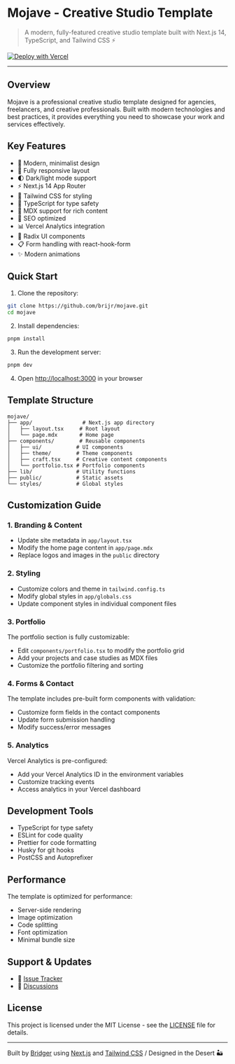# Mojave - Creative Studio Template

> A modern, fully-featured creative studio template built with Next.js 14, TypeScript, and Tailwind CSS ⚡️

[![Deploy with Vercel](https://vercel.com/button)](https://vercel.com/new/clone?repository-url=https%3A%2F%2Fgithub.com%2Fbrijr%2Fmojave)

---

## Overview

Mojave is a professional creative studio template designed for agencies, freelancers, and creative professionals. Built with modern technologies and best practices, it provides everything you need to showcase your work and services effectively.

## Key Features

- 🎨 Modern, minimalist design
- 📱 Fully responsive layout
- 🌓 Dark/light mode support
- ⚡️ Next.js 14 App Router
- 💨 Tailwind CSS for styling
- 🔧 TypeScript for type safety
- 📝 MDX support for rich content
- 🎯 SEO optimized
- 📊 Vercel Analytics integration
- 🧩 Radix UI components
- 📋 Form handling with react-hook-form
- ✨ Modern animations

## Quick Start

1. Clone the repository:

```bash
git clone https://github.com/brijr/mojave.git
cd mojave
```

2. Install dependencies:

```bash
pnpm install
```

3. Run the development server:

```bash
pnpm dev
```

4. Open [http://localhost:3000](http://localhost:3000) in your browser

## Template Structure

```
mojave/
├── app/                # Next.js app directory
│   ├── layout.tsx     # Root layout
│   └── page.mdx       # Home page
├── components/        # Reusable components
│   ├── ui/           # UI components
│   ├── theme/        # Theme components
│   ├── craft.tsx     # Creative content components
│   └── portfolio.tsx # Portfolio components
├── lib/              # Utility functions
├── public/           # Static assets
└── styles/           # Global styles
```

## Customization Guide

### 1. Branding & Content

- Update site metadata in `app/layout.tsx`
- Modify the home page content in `app/page.mdx`
- Replace logos and images in the `public` directory

### 2. Styling

- Customize colors and theme in `tailwind.config.ts`
- Modify global styles in `app/globals.css`
- Update component styles in individual component files

### 3. Portfolio

The portfolio section is fully customizable:

- Edit `components/portfolio.tsx` to modify the portfolio grid
- Add your projects and case studies as MDX files
- Customize the portfolio filtering and sorting

### 4. Forms & Contact

The template includes pre-built form components with validation:

- Customize form fields in the contact components
- Update form submission handling
- Modify success/error messages

### 5. Analytics

Vercel Analytics is pre-configured:

- Add your Vercel Analytics ID in the environment variables
- Customize tracking events
- Access analytics in your Vercel dashboard

## Development Tools

- TypeScript for type safety
- ESLint for code quality
- Prettier for code formatting
- Husky for git hooks
- PostCSS and Autoprefixer

## Performance

The template is optimized for performance:

- Server-side rendering
- Image optimization
- Code splitting
- Font optimization
- Minimal bundle size

## Support & Updates

- 🐛 [Issue Tracker](https://github.com/brijr/mojave/issues)
- 💬 [Discussions](https://github.com/brijr/mojave/discussions)

## License

This project is licensed under the MIT License - see the [LICENSE](LICENSE) file for details.

---

Built by [Bridger](https://bridgertower.com) using [Next.js](https://nextjs.org) and [Tailwind CSS](https://tailwindcss.com) / Designed in the Desert 🏜️
